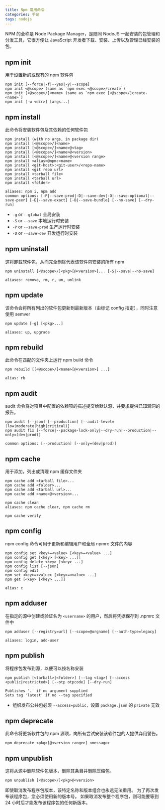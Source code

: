 ```yaml
---
title: Npm 常用命令
categories: 手记
tags: nodejs
---
```


NPM 的全称是 Node Package Manager，是随同 NodeJS 一起安装的包管理和分发工具，它很方便让 JavaScript 开发者下载、安装、上传以及管理已经安装的包。

<!-- more -->

## npm init

用于设置新的或现有的 npm 软件包

```shell
npm init [--force|-f|--yes|-y|--scope]
npm init <@scope> (same as `npm exec <@scope>/create`)
npm init [<@scope>/]<name> (same as `npm exec [<@scope>/]create-<name>`)
npm init [-w <dir>] [args...]
```

## npm install

此命令将安装软件包及其依赖的任何软件包

```shell
npm install (with no args, in package dir)
npm install [<@scope>/]<name>
npm install [<@scope>/]<name>@<tag>
npm install [<@scope>/]<name>@<version>
npm install [<@scope>/]<name>@<version range>
npm install <alias>@npm:<name>
npm install <git-host>:<git-user>/<repo-name>
npm install <git repo url>
npm install <tarball file>
npm install <tarball url>
npm install <folder>

aliases: npm i, npm add
common options: [-P|--save-prod|-D|--save-dev|-O|--save-optional|--save-peer] [-E|--save-exact] [-B|--save-bundle] [--no-save] [--dry-run]
```

- `-g` or `--global` 全局安装
- `-S` or `--save` 本地运行时安装
- `-P` or `--save-prod` 生产运行时安装
- `-D` or `--save-dev` 开发运行时安装

## npm uninstall

这将卸载软件包，从而完全删除代表该软件包安装的所有 npm

```shell
npm uninstall [<@scope>/]<pkg>[@<version>]... [-S|--save|--no-save]

aliases: remove, rm, r, un, unlink
```

## npm update

该命令会将所有列出的软件包更新到最新版本（由标记 config 指定），同时注意使用 semver

```shell
npm update [-g] [<pkg>...]

aliases: up, upgrade
```

## npm rebuild

此命令在匹配的文件夹上运行 npm build 命令

```shell
npm rebuild [[<@scope>/]<name>[@<version>] ...]

alias: rb
```

## npm audit

audit 命令将对项目中配置的依赖项的描述提交给默认源，并要求提供已知漏洞的报告。

```shell
npm audit [--json] [--production] [--audit-level=(low|moderate|high|critical)]
npm audit fix [--force|--package-lock-only|--dry-run|--production|--only=(dev|prod)]

common options: [--production] [--only=(dev|prod)]
```

## npm cache

用于添加，列出或清理 npm 缓存文件夹

```shell
npm cache add <tarball file>...
npm cache add <folder>...
npm cache add <tarball url>...
npm cache add <name>@<version>...

npm cache clean
aliases: npm cache clear, npm cache rm

npm cache verify
```

## npm config

npm config 命令可用于更新和编辑用户和全局 npmrc 文件的内容

```shell
npm config set <key>=<value> [<key>=<value> ...]
npm config get [<key> [<key> ...]]
npm config delete <key> [<key> ...]
npm config list [--json]
npm config edit
npm set <key>=<value> [<key>=<value> ...]
npm get [<key> [<key> ...]]

alias: c
```

## npm adduser

在指定的源中创建或验证名为 `<username>` 的用户，然后将凭据保存到 .npmrc 文件中

```shell
npm adduser [--registry=url] [--scope=@orgname] [--auth-type=legacy]

aliases: login, add-user
```

## npm publish

将程序包发布到源，以便可以按名称安装

```shell
npm publish [<tarball>|<folder>] [--tag <tag>] [--access <public|restricted>] [--otp otpcode] [--dry-run]

Publishes '.' if no argument supplied
Sets tag 'latest' if no --tag specified
```

- 组织发布公共包必须 `--access=public`，设置 `package.json` 的 `private` 无效

## npm deprecate

此命令将更新软件包的 npm 源项，向所有尝试安装该软件包的人提供弃用警告。

```shell
npm deprecate <pkg>[@<version range>] <message>
```

## npm unpublish

这将从源中删除软件包版本，删除其条目并删除压缩包。

```shell
npm unpublish [<@scope>/]<pkg>@<version>
```

即使取消发布程序包版本，该特定名称和版本组合也永远无法重用。 为了再次发布该程序包，您必须使用新的版本号。 如果取消发布整个程序包，则可能要等到 24 小时后才能发布该程序包的任何新版本。
